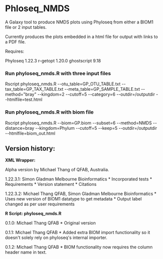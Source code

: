# Phloseq_NMDS

A Galaxy tool to produce NMDS plots using Phyloseq from either a BIOM1 file or 2 input tables.

Currently produces the plots embedded in a html file for output with links to a PDF file.

Requires:

Phyloseq 1.22.3
r-getopt 1.20.0
ghostscript 9.18


### Run phyloseq_nmds.R with three input files
Rscript phyloseq_nmds.R --otu_table=GP_OTU_TABLE.txt --tax_table=GP_TAX_TABLE.txt --meta_table=GP_SAMPLE_TABLE.txt --method="bray" --kingdom=2 --cutoff=5 --category=6 --outdir=/outputdir --htmlfile=test.html

### Run phyloseq_nmds.R with biom file
Rscript phyloseq_nmds.R --biom=GP.biom --subset=6 --method=NMDS --distance=bray --kingdom=Phylum --cutoff=5 --keep=5 --outdir=/outputdir --htmlfile=biom_out.html

## Version history:

**XML Wrapper:**

Alpha version by Michael Thang of QFAB, Australia.

1.22.3.1: Simon Gladman Melbourne Bioinformatics
    * Incorporated tests
    * Requirements
    * Version statement
    * Citations

1.22.3.2: Michael Thang QFAB, Simon Gladman Melbourne Bioinformatics
    * Uses new version of BIOM1 datatype to get metadata
    * Output label changed as per user requirements


**R Script: phyloseq_nmds.R**

0.1.0: Michael Thang QFAB
    * Original version

0.1.1: Michael Thang QFAB
    * Added extra BIOM import functionality so it doesn't solely rely on phyloseq's internal importer.

0.1.2: Michael Thang QFAB
    * BIOM functionality now requires the column header name in text.
